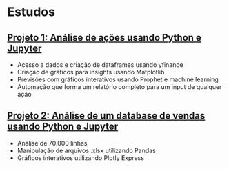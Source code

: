 # Estudos

## [Projeto 1: Análise de ações usando Python e Jupyter](https://github.com/vitoooooooooor/Analise-Acoes)

- Acesso a dados e criação de dataframes usando yfinance
- Criação de gráficos para insights usando Matplotlib
- Previsões com gráficos interativos usando Prophet e machine learning
- Automação que forma um relatório completo para um input de qualquer ação

## [Projeto 2: Análise de um database de vendas usando Python e Jupyter](https://github.com/vitoooooooooor/Analise-Vendas)

- Análise de 70.000 linhas
- Manipulação de arquivos .xlsx utilizando Pandas
- Gráficos interativos utilizando Plotly Express
  
